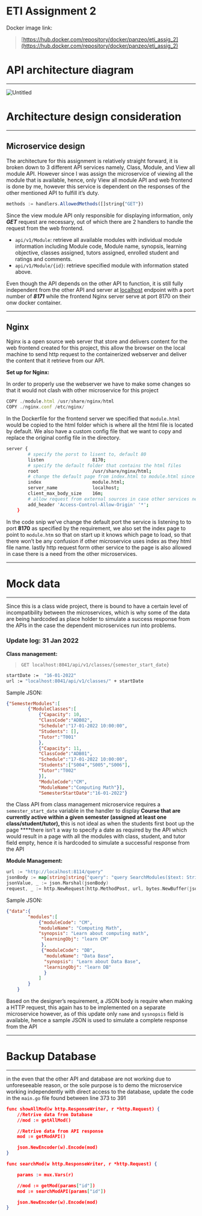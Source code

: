 # ETI Assignment 2

Docker image link:

> [https://hub.docker.com/repository/docker/panzeo/eti_assig_2](https://hub.docker.com/repository/docker/panzeo/eti_assig_2)
> 

# API architecture diagram

---

![Untitled](ETI%20Assignment%202%206b82662f8025430b850375ef226df232/Untitled.png)

# Architecture design consideration

---

## Microservice design

The architecture for this assignment is relatively straight forward, it is broken down to 3 different API services namely, Class, Module, and View all module API. However since I was assign the microservice of viewing all the module that is available, hence, only View all module API and web frontend is done by me, however this service is dependent on the responses of the other mentioned API to fulfill it’s duty.

```jsx
methods := handlers.AllowedMethods([]string{"GET"})
```

Since the view module API only responsible for displaying information, only ***GET*** request are necessary, out of which there are 2 handlers to handle the request from the web frontend. 

- `api/v1/Module`: retrieve all available modules with individual module information including  Module code, Module name, synopsis, learning objective, classes assigned, tutors assigned, enrolled student and ratings and comments.
- `api/v1/Module/{id}`: retrieve specified module with information stated above.

Even though the API depends on the other API to function, it is still fully independent from the other API and server at [localhost](http://localhost) endpoint with a port number of ***8171*** while the frontend Nginx server serve at port 8170 on their onw docker container.

---

## Nginx

Nginx is a open source web server that store and delivers content for the web frontend created for this project, this allow the browser on the local machine to send http request to the containerized webserver and deliver the content that it retrieve from our API.

**Set up for Nginx:**

In order to properly use the webserver we have to make some changes so that it would not clash with other microservice for this project 

```jsx
COPY ./module.html /usr/share/nginx/html
COPY ./nginx.conf /etc/nginx/
```

In the Dockerfile for the frontend server we specified that `module.html` would be copied to the html folder which is where all the html file is located by default. We also have a custom config file that we want to copy and replace the original config file in the directory.

```bash
server {
        # specify the porst to lisent to, default 80
        listen                  8170;
        # specify the default folder that contains the html files
        root                    /usr/share/nginx/html;
        # change the default page from index.html to module.html since it's not the homepage for the overall project
        index                   module.html;
        server_name             localhost;
        client_max_body_size    16m;
        # allow request from external sources in case other services needs it
        add_header 'Access-Control-Allow-Origin' '*';
    }
```

In the code snip we’ve change the default port the service is listening to to port **8170** as specified by the requirement, we also set the index page to point to `module.htm` so that on start up it knows which page to load, so that there won’t be any confusion if other microservice uses index as they html file name. lastly http request form other service to the page is also allowed in case there is a need from the other microservices. 

---

# Mock data

---

Since this is a class wide project, there is bound to have a certain level of incompatibility between the microservices, which is why some of the data are being hardcoded as place holder to simulate a success response from the APIs in the case the dependent microservices run into problems.

### Update log: 31 Jan 2022

**Class management:**

> `GET localhost:8041/api/v1/classes/{semester_start_date}`
> 

```bash
startDate :=  "16-01-2022"
url := "localhost:8041/api/v1/classes/" + startDate
```

Sample JSON:

```json
{"SemesterModules":[
		{"ModuleClasses":[
			{"Capacity": 10,
			"ClassCode":"ADB02",
			"Schedule":"17-01-2022 10:00:00",
			"Students": [],
			"Tutor":"T001"
			},
			{"Capacity": 11,
			"ClassCode":"ADB01",
			"Schedule":"17-01-2022 10:00:00",
			"Students":["S004","S005","S006"],
			"Tutor":"T002"
			}],
			"ModuleCode":"CM",
			"ModuleName":"Computing Math"}],
			"SemesterStartDate":"16-01-2022"}
```

the Class API from class management microservice requires a `semester_start_date` variable in the handler to display **Course that are currently active within a given semester (assigned at least one class/student/tutor), t**his is not ideal as when the students first boot up the page ****there isn’t a way to specify a date as required by the API which would result in a page with all the modules with class, student, and tutor field empty, hence it is hardcoded to simulate a successful response from the API

**Module Management:**

```go
url := "http://localhost:8114/query"
jsonBody := map[string]string{"query": "query SearchModules($text: String!){searchModules(text: $text){name, synopsis}}, "variables":{"text": modCode}"}
jsonValue, _ := json.Marshal(jsonBody)
request, _ := http.NewRequest(http.MethodPost, url, bytes.NewBuffer(jsonValue))
```

Sample JSON:

```json
{"data":{
		"modules":[
			{"moduleCode": "CM", 
			"moduleName": "Computing Math", 
			"synopsis": "Learn about computing math",
			 "learningObj": "learn CM"
			 },
			 {"moduleCode": "DB",
			  "moduleName": "Data Base", 
			  "synopsis": "Learn about Data Base", 
			  "learningObj": "learn DB"
			  }
			]
		}
	}
```

Based on the designer’s requirement, a JSON body is require when making a HTTP request, this again has to be implemented on a separate microservice  however, as of this update only `name` and `sysnopsis` field is available, hence a sample JSON is used to simulate a complete response from the API

---

# Backup Database

---

in the even that the other API and database are not working due to unforeseeable reason, or the sole purpose is to demo the microservice working independently with direct access to the database,  update the code in the `main.go` file found between line 373 to 391

   

```json
func showAllMod(w http.ResponseWriter, r *http.Request) {
	//Retrive data from Database
	//mod := getAllMod()

	//Retrive data from API response
	mod := getModAPI()

	json.NewEncoder(w).Encode(mod)
}

func searchMod(w http.ResponseWriter, r *http.Request) {

	params := mux.Vars(r)

	//mod := getMod(params["id"])
	mod := searchModAPI(params["id"])

	json.NewEncoder(w).Encode(mod)
}
```